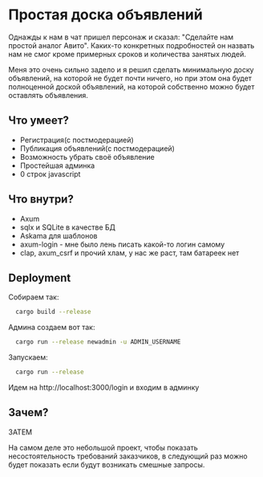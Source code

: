 
# Простая доска объявлений

Однажды к нам в чат пришел персонаж и сказал: "Сделайте нам простой аналог Авито". Каких-то конкретных подробностей он назвать нам не смог кроме примерных сроков и количества занятых людей.

Меня это очень сильно задело и я решил сделать минимальную доску объявлений, на которой не будет почти ничего, но при этом она будет полноценной доской объявлений, на которой собственно можно будет оставлять объявления.

## Что умеет?

- Регистрация(с постмодерацией)
- Публикация объявлений(с постмодерацией)
- Возможность убрать своё объявление
- Простейшая админка
- 0 строк javascript

## Что внутри?

- Axum
- sqlx и SQLite в качестве БД
- Askama для шаблонов
- axum-login - мне было лень писать какой-то логин самому
- clap, axum_csrf и прочий хлам, у нас же раст, там батареек нет
## Deployment

Собираем так:

```bash
  cargo build --release
```

Админа создаем вот так:

```bash
  cargo run --release newadmin -u ADMIN_USERNAME
```

Запускаем:

```bash
  cargo run --release
```

Идем на http://localhost:3000/login и входим в админку
## Зачем?

ЗАТЕМ

На самом деле это небольшой проект, чтобы показать несостоятельность требований заказчиков, в следующий раз можно будет показать если будут возникать смешные запросы.

